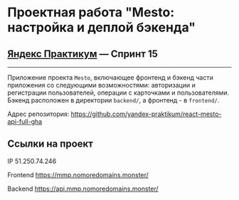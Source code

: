 # Проектная работа "Mesto: настройка и деплой бэкенда"
## [Яндекс Практикум](https://practicum.yandex.ru/web/) — Спринт 15
------


Приложение проекта `Mesto`, включающее фронтенд и бэкенд части приложения со следующими возможностями: авторизации и регистрации пользователей, операции с карточками и пользователями. Бэкенд расположен в директории `backend/`, а фронтенд - в `frontend/`. 

Адрес репозитория: https://github.com/yandex-praktikum/react-mesto-api-full-gha

## Ссылки на проект

IP 51.250.74.246

Frontend https://mmp.nomoredomains.monster/

Backend https://api.mmp.nomoredomains.monster/
